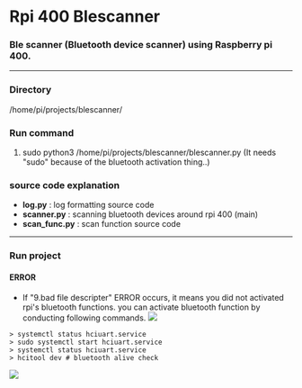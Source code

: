 # Rpi 400 Blescanner  
### Ble scanner (Bluetooth device scanner) using Raspberry pi 400.  
***  
### **Directory** 
/home/pi/projects/blescanner/
### Run command     
 1. sudo python3 /home/pi/projects/blescanner/blescanner.py
 (It needs "sudo" because of the bluetooth activation thing..)
  
### source code explanation
* **log.py** : log formatting source code  
* **scanner.py** : scanning bluetooth devices around rpi 400 (main)  
* **scan_func.py** : scan function source code
***
### Run project

#### ERROR
* If "9.bad file descripter" ERROR occurs,
it means you did not activated rpi's bluetooth functions. 
you can activate bluetooth function by conducting following commands.
**![](https://lh4.googleusercontent.com/dwDBWjsVjN3vFrxu0RXdwHxNu9dgJk_lJOkZuRqfk8EmlzdXwi_87-LdB5CZ85_QYB-FAXJ9XzFZe88mVv-CWkUmrQxLHdjwDiK8-3gYbd272Qw0mTSkvwFYzi1vFNTvUj9TUtGZ)**

```
> systemctl status hciuart.service
> sudo systemctl start hciuart.service
> systemctl status hciuart.service
> hcitool dev # bluetooth alive check
```


**![](https://lh6.googleusercontent.com/mfw4l9cGWe1WAQGJ4IlJ5wRQS3LlniMC0PhqNzqbinOPPFbSQecDGSb5skrRtq6eM_Kdk4DJdW9b3R2VOlwcm3ZJT04UVzEmxjzpVdsvYmx8N-reBZMarUY_Y2NcigAx0tKLzYqH)**